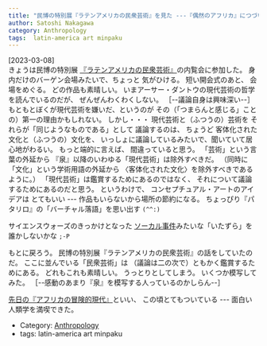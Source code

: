 ```yaml
---
title: "民博の特別展『ラテンアメリカの民衆芸術』を見た ---『偶然のアフリカ』につづいて今日も楽しい人類学！"
author: Satoshi Nakagawa
category: Anthropology
tags:  latin-america art minpaku
---
```


[2023-03-08]  
 きょうは民博の特別展
[『ラテンアメリカの民衆芸術』](https://www.artagenda.jp/exhibition/detail/8007)の内覧会に参加した。
身内だけのバーゲン会場みたいで、ちょっと
気がひける。
短い開会式のあと、
会場をめぐる。
どの作品も素晴しい。
いまアーサー・ダントウの現代芸術の哲学を読んでいるのだが、
ぜんぜんわくわくしない。
［--議論自身は興味深い--］
もともとぼくが現代芸術を嫌いだ、というのが
その（「つまらんと感じる」ことの）第一の理由かもしれない。
しかし・・・
現代芸術と（ふつうの）芸術を
それらが「同じようなものである」として
議論するのは、
ちょうど
客体化された文化と（ふつうの）文化を、
いっしょに議論しているみたいで、聞いていて居心地がわるい。
もっと端的に言えば、
間違っていると思う。
「芸術」という言葉の外延から
『泉』以降のいわゆる「現代芸術」は除外すべきだ。
（同時に「文化」という学術用語の外延から
〈客体化された文化〉を除外すべきであるように。）
「現代芸術」は鑑賞するためにあるのではなく、
それについて議論するためにあるのだと思う。
というわけで、
コンセプチュアル・アートのアイデアは
とてもいい ---
作品もいらないから場所の節約になる。
ちょっぴり『パタリロ』の「バーチャル落語」を思い出す
`(^^:)`

 サイエンスウォーズのきっかけとなった
[ソーカル事件](https://ja.wikipedia.org/wiki/%E3%82%BD%E3%83%BC%E3%82%AB%E3%83%AB%E4%BA%8B%E4%BB%B6)みたいな「いたずら」を誰かしないかな
`;-P`

 もとに戻ろう。
民博の特別展『ラテンアメリカの民衆芸術』の話をしていたのだ。
ここに並んでいる「民衆芸術」は
（議論は二の次で）ともかく鑑賞するためにある。
どれもこれも素晴しい。
うっとりとしてしまう。
いくつか模写してみた。
［--感動のあまり『泉』を模写する人っているのかしらん--］

 [先日の『アフリカの冒険的現代』](http://www.merapano.net/~satoshi/private/diary/2023-03-04-1.html)といい、
この頃とてもついている ---
面白い人類学を満喫できた。

- Category: [Anthropology](categories.html#Anthropology)
- tags:  latin-america art minpaku
